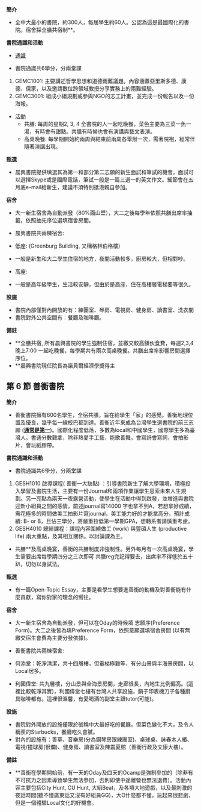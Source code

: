 **簡介**

*   全中大最小的書院，約300人，每屆學生約60人。公認為這是最國際化的書院。宿舍採全膳共宿制**。

**書院通識和活動**

*   <u>通識</u>

*   書院通識共6學分，分兩堂課

1.  GEMC1001: 主要講述哲學思想和道德兩難議題。內容涵蓋亞里斯多德、康德、儒家，以及邀請數位跨領域教授分享實務上的兩難經驗。
2.  GEMC3001: 組成小組規劃或參與NGO的志工計畫，並完成一份報告以及一份海報。

*   <u>活動</u>
    *   共膳: 每周的星期2, 3, 4 全書院的人一起吃晚餐，菜色主要為三菜一魚一湯，有時會有甜點。共膳有時候也會有演講與藝文表演。
    *   高桌晚餐: 每學期開始約兩周與結束前兩周各舉辦一次，需著院袍，經常伴隨著演講出現。

**甄選**

*   晨興書院提供填選其為第一和部分第二志願的新生面試和筆試的機會，面試可以選擇Skype或是國際電話，筆試一般是一篇三選一的英文作文。細節會在五月底e-mail給新生，建議不須特別抵港親自參加。

**宿舍**

*   大一新生宿舍為自動派發（80%面山壁），大二之後每學年依照共膳出席率抽籤，依照抽先序位選填宿舍房間。
*   晨興書院共兩棟宿舍:

*   低座: (Greenburg Building, 又稱格林伯格樓)
*   一般是新生和大二學生住宿的地方，夜間活動較多，廚房較大，但相對吵。
*   高座:
*   一般是高年級學生，生活較安靜，但由於是高座，住在高樓層電梯要等很久。

**設施**

*   書院內部僅對內開放的有：練團室、琴房、電視房、健身房、讀書室、洗衣間
*   書院對外公共空間有：餐廳及咖啡廳。

**備註**

*   **全膳共宿, 所有晨興書院的學生強制住宿，並繳交較高額伙食費，每週2,3,4 晚上7:00 一起吃晚餐，每學期共有兩次高桌晚餐。共膳出席率影響房間選擇序位。
*   **晨興書院現任院長為諾貝爾經濟學獎得主

## 第 6 節 善衡書院

**簡介**

*   善衡書院擁有600名學生，全宿共膳，旨在給學生「家」的感覺。善衡地理位置及優良，幾乎每一線校巴都到達。善衡近年來成為台灣學生選書院的前三志願 (**<u>通常是第一</u>**)。國際化程度低落，多數為local和中國學生，國際學生多為臺灣人。書通分數難拿，除非熱愛手工藝，能歌善舞，會寫詩會寫詞，會拍影片，會玩紙膠帶。

**書院通識和活動**

*   書院通識共6學分，分兩堂課

1.  GESH1010 啟導課程( 善衡一大缺點) ：引導書院新生了解大學環境，積極投入學習及書院生活，主要有一份Journal和兩項作業讓學生思索未來人生規劃。另一亮點為兩天一夜露營活動，使學生在活動中得到啟發，並增進與書院迎新小組員之間的感情。前述journal寫14000 字也拿不到A，若想拿好成績，需花極多的時間做美工拍影片寫journal，美工能力好的才能拿高分，預計成績: B- or B，且佔三學分，將嚴重拉低第一學期GPA，想轉系者請慎重考慮。 
2.  GESH4010 總結課程：課程內容圍繞做工 (work) 與豐碩人生 (productive life) 兩大重點，及其相互關係。以討論課為主。

*   共膳**及高桌晚宴，善衡的共膳制度非強制性。另外每月有一次高桌晚宴，學生需要出席每學期四分之三次即可 共膳reg完記得要去，出席率不得低於五十趴，切勿以身試法。

**甄選**

*   有一篇Open-Topic Essay，主要是看學生想要進善衡的動機及對善衡能有什麼貢獻，寫你對家的理念的嚮往。 

**宿舍**

*   大一新生宿舍為自動派發，但可以在Oday的時候填 志願序(Preference Form)。大二之後皆為填Preference Form，依照意願選填宿舍房間 (以有無繳交宿生會費為主要分發依據)。
*   善衡書院共兩棟宿舍:

*   何添堂：乾淨清潔，共十四層樓，但電梯極難等，有分山景與半海景房間，以Local居多。
*   利國偉堂: 共九層樓，分山景與全海景房間，走廊很長，內地生比例偏高。(這裡比較乾淨其實)，利國偉堂七樓有台灣人共享設施，鍋子印表機刀子各種廚具咖啡都有。這裡很溫馨，有愛喝酒的副堂主跟tutor(可能)。

**設施**

*   書院對外開放的設施僅限於號稱中大最好吃的餐廳，但菜色變化不大，及令人稱羨的Starbucks，餐廳吃久會膩。
*   對內的設施有：善草、音樂房(分為鋼琴房跟練團室)、桌球桌、詠春木人樁、電視/撞球房(很爛)、健身房、讀書室及陳震夏館（善衡行政及文康大樓）。

**備註**

*   **善衡在學期開始前，有一天的Oday及四天的Ocamp是強制參加的（除非有不可抗力之因素導致學生無法參加，否則即使中途離營也無法退費）。活動內容主要包括City Hunt, CU Hunt, 大組Beat，及各項大地遊戲，以及最刺激的夜話時間(聽不懂廣東話又沒有好組員GG)，大O什麼都不懂，玩起來很悲劇，但是一個體驗Local文化的好機會。